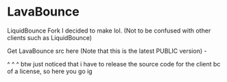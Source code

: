 # LavaBounce
LiquidBounce Fork I decided to make lol. (Not to be confused with other clients such as LiquidBounce)

Get LavaBounce src here (Note that this is the latest PUBLIC version) -

^ ^ ^
btw just noticed that i have to release the source code for the client bc of a license, so here you go ig
